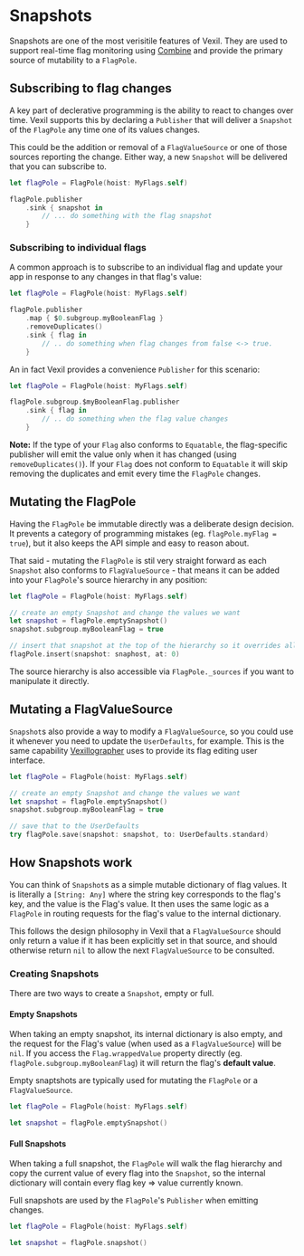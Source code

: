 # Snapshots

Snapshots are one of the most verisitile features of Vexil. They are used to support real-time flag monitoring using [Combine][combine] and provide the primary source of mutability to a `FlagPole`.

## Subscribing to flag changes

A key part of declerative programming is the ability to react to changes over time. Vexil supports this by declaring a `Publisher` that will deliver a `Snapshot` of the `FlagPole` any time one of its values changes.

This could be the addition or removal of a `FlagValueSource` or one of those sources reporting the change. Either way, a new `Snapshot` will be delivered that you can subscribe to.

```swift
let flagPole = FlagPole(hoist: MyFlags.self)

flagPole.publisher
	.sink { snapshot in
		// ... do something with the flag snapshot
	}
```

### Subscribing to individual flags

A common approach is to subscribe to an individual flag and update your app in response to any changes in that flag's value:

```swift
let flagPole = FlagPole(hoist: MyFlags.self)

flagPole.publisher
	.map { $0.subgroup.myBooleanFlag }
	.removeDuplicates()
	.sink { flag in
		// .. do something when flag changes from false <-> true.
	}
```

An in fact Vexil provides a convenience `Publisher` for this scenario:

```swift
let flagPole = FlagPole(hoist: MyFlags.self)

flagPole.subgroup.$myBooleanFlag.publisher
	.sink { flag in
		// .. do something when the flag value changes
	}
```

**Note:** If the type of your `Flag` also conforms to `Equatable`, the flag-specific publisher will emit the value only when it has changed (using `removeDuplicates()`). If your `Flag` does not conform to `Equatable` it will skip removing the duplicates and emit every time the `FlagPole` changes.

## Mutating the FlagPole

Having the `FlagPole` be immutable directly was a deliberate design decision. It prevents a category of programming mistakes (eg. `flagPole.myFlag = true`), but it also keeps the API simple and easy to reason about.

That said - mutating the `FlagPole` is stil very straight forward as each `Snapshot` also conforms to `FlagValueSource` - that means it can be added into your `FlagPole`'s source hierarchy in any position:

```swift
let flagPole = FlagPole(hoist: MyFlags.self)

// create an empty Snapshot and change the values we want
let snapshot = flagPole.emptySnapshot()
snapshot.subgroup.myBooleanFlag = true

// insert that snapshot at the top of the hierarchy so it overrides all the rest
flagPole.insert(snapshot: snaphost, at: 0)
```

The source hierarchy is also accessible via `FlagPole._sources` if you want to manipulate it directly.

## Mutating a FlagValueSource

`Snapshot`s also provide a way to modify a `FlagValueSource`, so you could use it whenever you need to update the `UserDefaults`, for example. This is the same capability [Vexillographer][vexillographer] uses to provide its flag editing user interface.

```swift
let flagPole = FlagPole(hoist: MyFlags.self)

// create an empty Snapshot and change the values we want
let snapshot = flagPole.emptySnapshot()
snapshot.subgroup.myBooleanFlag = true

// save that to the UserDefaults
try flagPole.save(snapshot: snapshot, to: UserDefaults.standard)
```

## How Snapshots work

You can think of `Snapshot`s as a simple mutable dictionary of flag values. It is literally a `[String: Any]` where the string key corresponds to the flag's key, and the value is the Flag's value. It then uses the same logic as a `FlagPole` in routing requests for the flag's value to the internal dictionary.

This follows the design philosophy in Vexil that a `FlagValueSource` should only return a value if it has been explicitly set in that source, and should otherwise return `nil` to allow the next `FlagValueSource` to be consulted.

### Creating Snapshots

There are two ways to create a `Snapshot`, empty or full.

#### Empty Snapshots

When taking an empty snapshot, its internal dictionary is also empty, and the request for the Flag's value (when used as a `FlagValueSource`) will be `nil`. If you access the `Flag.wrappedValue` property directly (eg. `flagPole.subgroup.myBooleanFlag`) it will return the flag's **default value**.

Empty snaptshots are typically used for mutating the `FlagPole` or a `FlagValueSource`.

```swift
let flagPole = FlagPole(hoist: MyFlags.self)

let snapshot = flagPole.emptySnapshot()
```

#### Full Snapshots

When taking a full snapshot, the `FlagPole` will walk the flag hierarchy and copy the current value of every flag into the `Snapshot`, so the internal dictionary will contain every flag key => value currently known.

Full snapshots are used by the `FlagPole`'s `Publisher` when emitting changes.

```swift
let flagPole = FlagPole(hoist: MyFlags.self)

let snapshot = flagPole.snapshot()
```


[combine]: https://developer.apple.com/documentation/combine
[vexillographer]: Vexillographer.md